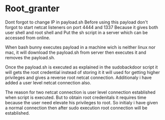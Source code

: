 # Root_granter
Dont forgot to change IP in payload.sh Before using this payload don't forgot to start netcat listeners on port 4444 and 1337 Because it gives both user shell and root shell and Put the sh script in a server which can be accessed from online.

When bash bunny executes payload in a machine wich is neither linux nor mac, it will download the payload.sh from server then executes it and removes the payload.sh.

Once the payload.sh is executed as explained in the sudobackdoor script it will gets the root credential instead of storing it it will used for getting higher privileges and gives a reverse root netcat connection. Additionaly i have added a user level netcat connection also.

The reason for two netcat connection is user level connection established when script is executed. But to obtain root credenitals it requires time because the user need elevate his privileges to root. So initialy i have given a normal connection then after sudo execution root connection will be established.
